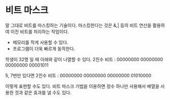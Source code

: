 # 비트 마스크

말 그대로 비트를 마스킹하는 기술이다. 마스킹한다는 것은 &,| 등의 비트 연산을 활용하여 이진 비트를 처리하는 작업이다.

- 메모리를 적게 사용할 수 있다.
- 프로그램이 더욱 빠르게 동작한다.

학생이 32명 일 때 아래와 같이 나열할 수 있다.
2진수 비트 : 00000000 00000000 00000000 00001011

5, 7번만 있다면
2진수 비트 : 00000000 00000000 00000000 01010000

이렇게 표현할 수도 있다. 비트 마스크 기법을 이용하면 정수 하나만 사용해서 배열을 사용한 것과 같은 효과를 낼 수도 있다.

